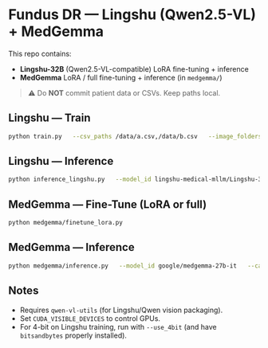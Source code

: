 # Fundus DR — Lingshu (Qwen2.5-VL) + MedGemma

This repo contains:
- **Lingshu-32B** (Qwen2.5-VL-compatible) LoRA fine-tuning + inference
- **MedGemma** LoRA / full fine-tuning + inference (in `medgemma/`)

> ⚠️ Do **NOT** commit patient data or CSVs. Keep paths local.

## Lingshu — Train
```bash
python train.py   --csv_paths /data/a.csv,/data/b.csv   --image_folders /imgs_a,/imgs_b   --model_id lingshu-medical-mllm/Lingshu-32B   --output_dir ./outputs/fundus_lora_lingshu   --epochs 40 --train_bs 16 --eval_bs 2
```

## Lingshu — Inference
```bash
python inference_lingshu.py   --model_id lingshu-medical-mllm/Lingshu-32B   --cache_dir /path/to/.cache   --local_files_only   --image_root /data/ClinicalTrial   --ground_truth_csv /data/TestCT6-26.csv   --output_csv ./outputs/lingshu_double_prompt_results.csv   --apply_clahe --clahe_cliplimit 1.0 --clahe_tilesize 8   --max_new_tokens 48 --temperature 0.0
```

## MedGemma — Fine-Tune (LoRA or full)
```bash
python medgemma/finetune_lora.py
```

## MedGemma — Inference
```bash
python medgemma/inference.py   --model_id google/medgemma-27b-it   --cache_dir /path/to/.cache   --local_files_only   --image_root /data/ClinicalTrial   --ground_truth_csv /data/TestCT6-26.csv   --output_csv ./outputs/medgemma_double_prompt_results.csv   --apply_clahe --clahe_cliplimit 1.0 --clahe_tilesize 8   --max_new_tokens 100 --temperature 0.3
```

## Notes
- Requires `qwen-vl-utils` (for Lingshu/Qwen vision packaging).
- Set `CUDA_VISIBLE_DEVICES` to control GPUs.
- For 4-bit on Lingshu training, run with `--use_4bit` (and have `bitsandbytes` properly installed).